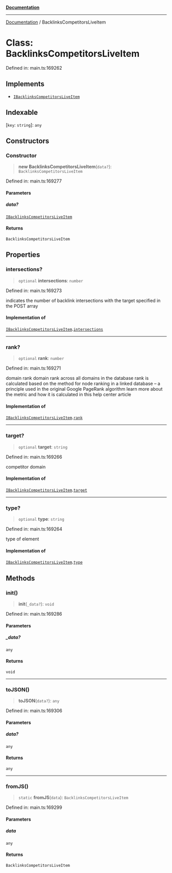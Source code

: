 [**Documentation**](../README.md)

***

[Documentation](../README.md) / BacklinksCompetitorsLiveItem

# Class: BacklinksCompetitorsLiveItem

Defined in: main.ts:169262

## Implements

- [`IBacklinksCompetitorsLiveItem`](../interfaces/IBacklinksCompetitorsLiveItem.md)

## Indexable

\[`key`: `string`\]: `any`

## Constructors

### Constructor

> **new BacklinksCompetitorsLiveItem**(`data?`): `BacklinksCompetitorsLiveItem`

Defined in: main.ts:169277

#### Parameters

##### data?

[`IBacklinksCompetitorsLiveItem`](../interfaces/IBacklinksCompetitorsLiveItem.md)

#### Returns

`BacklinksCompetitorsLiveItem`

## Properties

### intersections?

> `optional` **intersections**: `number`

Defined in: main.ts:169273

indicates the number of backlink intersections with the target specified in the POST array

#### Implementation of

[`IBacklinksCompetitorsLiveItem`](../interfaces/IBacklinksCompetitorsLiveItem.md).[`intersections`](../interfaces/IBacklinksCompetitorsLiveItem.md#intersections)

***

### rank?

> `optional` **rank**: `number`

Defined in: main.ts:169271

domain rank
domain rank across all domains in the database
rank is calculated based on the method for node ranking in a linked database – a principle used in the original Google PageRank algorithm
learn more about the metric and how it is calculated in this help center article

#### Implementation of

[`IBacklinksCompetitorsLiveItem`](../interfaces/IBacklinksCompetitorsLiveItem.md).[`rank`](../interfaces/IBacklinksCompetitorsLiveItem.md#rank)

***

### target?

> `optional` **target**: `string`

Defined in: main.ts:169266

competitor domain

#### Implementation of

[`IBacklinksCompetitorsLiveItem`](../interfaces/IBacklinksCompetitorsLiveItem.md).[`target`](../interfaces/IBacklinksCompetitorsLiveItem.md#target)

***

### type?

> `optional` **type**: `string`

Defined in: main.ts:169264

type of element

#### Implementation of

[`IBacklinksCompetitorsLiveItem`](../interfaces/IBacklinksCompetitorsLiveItem.md).[`type`](../interfaces/IBacklinksCompetitorsLiveItem.md#type)

## Methods

### init()

> **init**(`_data?`): `void`

Defined in: main.ts:169286

#### Parameters

##### \_data?

`any`

#### Returns

`void`

***

### toJSON()

> **toJSON**(`data?`): `any`

Defined in: main.ts:169306

#### Parameters

##### data?

`any`

#### Returns

`any`

***

### fromJS()

> `static` **fromJS**(`data`): `BacklinksCompetitorsLiveItem`

Defined in: main.ts:169299

#### Parameters

##### data

`any`

#### Returns

`BacklinksCompetitorsLiveItem`
